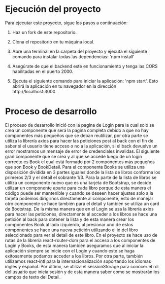 # Ejecución del proyecto

Para ejecutar este proyecto, sigue los pasos a continuación:

1. Haz un fork de este repositorio.

2. Clona el repositorio en tu máquina local.

3. Abre una terminal en la carpeta del proyecto y ejecuta el siguiente comando para instalar todas las dependencias: 'npm install'

4. Asegúrate de que el backend esté en funcionamiento y tenga las CORS habilitadas en el puerto 2000.

5. Ejecuta el siguiente comando para iniciar la aplicación: 'npm start'. Esto abrirá la aplicación en tu navegador en la dirección http://localhost:3000.

# Proceso de desarrollo

El proceso de desarrollo inició con la pagina de Login para la cual solo se crea un componente que será la pagina completa debido a que no hay componentes más pequeños que se deban reutilizar, por otra parte se utiliza la librería axios para hacer las peticiones post al back con el fin de saber si el usuario tiene acceso o no a la aplicación, si el back devuelve un error mostramos un mensaje de error de credenciales invalidas.
El siguiente gran componente que se crea y al que se accede luego de un login correcto es Book el cual está formado por 2 componentes más pequeños que son Book y BookDetail. Para el componente Books se utiliza una disposición dividida en 3 partes iguales donde la lista de libros conforma los primeros 2/3 y el detail el sobrante 1/3. Para la parte de la lista de libros se utiliza un componente nuevo que es una tarjeta de Bootstrap, se decide utilizar un componente aparte para cada libro porque de esta manera el código puede ser mantenible y cuando se deseen hacer ajustes solo a la tarjeta podemos dirigirnos directamente al componente, esto de manejar otro componente se hace también para el detail y también se utiliza un card de Bootstrap. De la misma manera que en el Login se usa la librería axios para hacer las peticiones, directamente al acceder a los libros se hace una petición al back para obtener la lista y de esta manera crear los componentes Book al lado izquierdo, al presionar uno de estos componentes se hace una nueva petición utilizando el id del libro seleccionado para ver el detail de este libro. 
En el proyecto se hace uso de rutas de la librería react-router-dom para el acceso a los componentes de Login y Books, de esta manera también aseguramos que al iniciar la aplicación siempre se inicie con el Login y cuando este se haga exitosamente podamos acceder a los libros. Por otra parte, también utilizamos react-intl para la internacionalización soportando los idiomas inglés y español. Por último, se utiliza el sessionStorage para conocer el rol del usuario que inicia sesión y de esta manera saber como se mostrarán los campos de texto del Detail.
